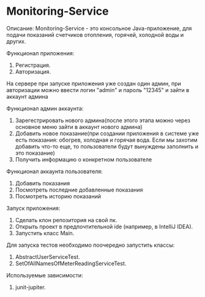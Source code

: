 # Monitoring-Service

Описание:
Monitoring-Service - это консольное Java-приложение, для подачи показаний счетчиков отопления, горячей, холодной воды и других.



Функционал приложения:
1) Регистрация.
2) Авторизация.

На сервере при запуске приложения уже создан один админ, при авторизации можно ввести логин "admin" и пароль "12345" и зайти в аккаунт админа

Функционал админ аккаунта:
1) Зарегестрировать нового админа(после этого этапа можно через основное меню зайти в аккаунт нового админа)
2) Добавить новое показание(при создании приложения в системе уже есть показания: обогрев, холодная и горячая вода. Если мы захотим добавить что-то еще, то пользователи будут вынуждены заполнить и это показание)
3) Получить информацию о конкретном пользователе

Функционал аккаунта пользователя:
1) Добавить показания
2) Посмотреть последние добавленные показания
3) Посмотреть историю показаний



Запуск приложения:
1) Сделать клон репозитория на свой пк.
2) Открыть проект в предпочтительной ide (например, в IntelliJ IDEA).
3) Запустить класс Main.

Для запуска тестов необходимо поочередно запустить классы:
1) AbstractUserServiceTest.
2) SetOfAllNamesOfMeterReadingServiceTest.

Используемые зависимости:
1) junit-jupiter.